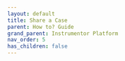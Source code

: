 ```yaml
---
layout: default
title: Share a Case
parent: How to? Guide
grand_parent: Instrumentor Platform
nav_order: 5
has_children: false
---
```

